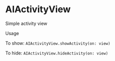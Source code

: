 # AIActivityView
Simple activity view

Usage

To show: 
`AIActivityView.showActivity(on: view)`

To hide: 
`AIActivityView.hideActivity(on: view)`
